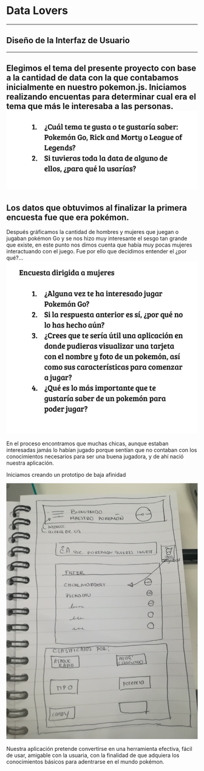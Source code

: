 # Data Lovers


---
## Diseño de la Interfaz de Usuario
---
Elegimos el tema del presente proyecto con base a la cantidad de data con la que contabamos inicialmente en nuestro pokemon.js. 
Iniciamos realizando encuentas para determinar cual era el tema que más le interesaba a las personas. 
![PrimeraEncuesta](imagenes/primeraEncuesta.jpg)
---
Los datos que obtuvimos al finalizar la primera encuesta fue que era pokémon. 
---

Después gráficamos la cantidad de hombres y mujeres que juegan o jugaban pokémon Go y se nos hizo muy interesante el sesgo tan grande que existe, en este punto nos dimos cuenta que había muy pocas mujeres interactuando con el juego. Fue por ello que decidimos entender el ¿por qué?...
![SegundaEncuesta](imagenes/SegundaEncuesta.jpg)

En el proceso encontramos que muchas chicas, aunque estaban interesadas jamás lo habían jugado porque sentían que no contaban con los conocimientos necesarios para ser una buena jugadora, y de ahí nació nuestra aplicación. 

Iniciamos creando un prototipo de baja afinidad 

![skecthBajaAfinidad](imagenes/sketch.jpg)

Nuestra aplicación pretende convertirse en una herramienta efectiva, fácil de usar, amigable con la usuaria, con la finalidad de que adquiera los conocimientos básicos para adentrarse en el mundo pokémon.


